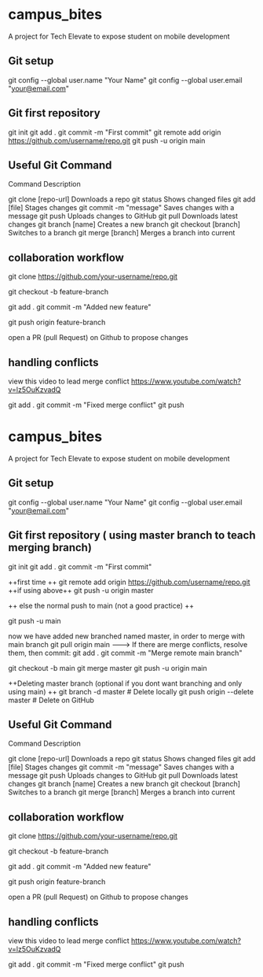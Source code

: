 # campus_bites

A project for Tech Elevate to expose student on mobile development

## Git setup  
git config --global user.name "Your Name"
git config --global user.email "your@email.com"

## Git first repository
git init
git add .
git commit -m "First commit"
git remote add origin https://github.com/username/repo.git
git push -u origin main

## Useful Git Command 

Command	Description

git clone [repo-url]	Downloads a repo
git status	Shows changed files
git add [file]	Stages changes
git commit -m "message"	Saves changes with a message
git push	Uploads changes to GitHub
git pull	Downloads latest changes
git branch [name]	Creates a new branch
git checkout [branch]	Switches to a branch
git merge [branch]	Merges a branch into current


## collaboration workflow 
git clone https://github.com/your-username/repo.git

git checkout -b feature-branch

git add .
git commit -m "Added new feature"

git push origin feature-branch

open a PR (pull Request) on Github to propose changes

## handling conflicts 
 view this video to lead merge conflict 
 https://www.youtube.com/watch?v=lz5OuKzvadQ

git add .
git commit -m "Fixed merge conflict"
git push

# campus_bites

A project for Tech Elevate to expose student on mobile development

## Git setup  
git config --global user.name "Your Name"
git config --global user.email "your@email.com"

## Git first repository ( using master branch to teach merging branch)
git init
git add .
git commit -m "First commit"

++first time ++
git remote add origin https://github.com/username/repo.git
++if using above++
git push -u origin master

++ else the normal push to main (not a good practice) ++

git push -u main



now we have added new branched named master, in order to merge with main branch 
git pull origin main
---> If there are merge conflicts, resolve them, then commit:
    git add .
    git commit -m "Merge remote main branch"

git checkout -b main
git merge master
git push -u origin main

++Deleting master branch (optional if you dont want branching and only using main) ++
git branch -d master       # Delete locally
git push origin --delete master  # Delete on GitHub

## Useful Git Command 

Command	Description

git clone [repo-url]	Downloads a repo
git status	Shows changed files
git add [file]	Stages changes
git commit -m "message"	Saves changes with a message
git push	Uploads changes to GitHub
git pull	Downloads latest changes
git branch [name]	Creates a new branch
git checkout [branch]	Switches to a branch
git merge [branch]	Merges a branch into current


## collaboration workflow 
git clone https://github.com/your-username/repo.git

git checkout -b feature-branch

git add .
git commit -m "Added new feature"

git push origin feature-branch

open a PR (pull Request) on Github to propose changes

## handling conflicts 
 view this video to lead merge conflict 
 https://www.youtube.com/watch?v=lz5OuKzvadQ

git add .
git commit -m "Fixed merge conflict"
git push
